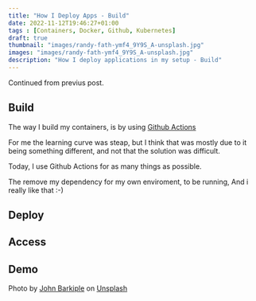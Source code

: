 ```yaml
---
title: "How I Deploy Apps - Build"
date: 2022-11-12T19:46:27+01:00
tags : [Containers, Docker, Github, Kubernetes]
draft: true
thumbnail: "images/randy-fath-ymf4_9Y9S_A-unsplash.jpg"
images: "images/randy-fath-ymf4_9Y9S_A-unsplash.jpg"
description: "How I deploy applications in my setup - Build"
---
```


Continued from previus post.

## Build

The way I build my containers, is by using [Github Actions](https://github.com/features/actions)

For me the learning curve was steap, but I think that was mostly due to it being something different, and not that the solution was difficult.

Today, I use Github Actions for as many things as possible.

The remove my dependency for my own enviroment, to be running, And i really like that :-)

## Deploy

## Access

## Demo

Photo by <a href="https://unsplash.com/@barkiple?utm_source=unsplash&utm_medium=referral&utm_content=creditCopyText">John Barkiple</a> on <a href="https://unsplash.com/s/photos/build?utm_source=unsplash&utm_medium=referral&utm_content=creditCopyText">Unsplash</a>
  